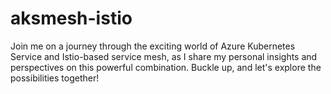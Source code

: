 # aksmesh-istio
Join me on a journey through the exciting world of Azure Kubernetes Service and Istio-based service mesh, as I share my personal insights and perspectives on this powerful combination. Buckle up, and let's explore the possibilities together!
